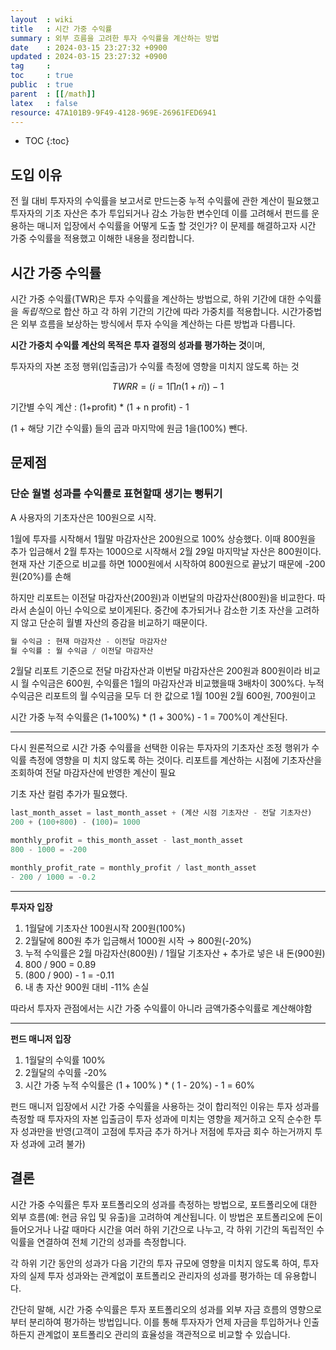```yaml
---
layout  : wiki
title   : 시간 가중 수익률
summary : 외부 흐름을 고려한 투자 수익률을 계산하는 방법
date    : 2024-03-15 23:27:32 +0900
updated : 2024-03-15 23:27:32 +0900
tag     : 
toc     : true
public  : true
parent  : [[/math]] 
latex   : false
resource: 47A101B9-9F49-4128-969E-26961FED6941
---
```

* TOC
{:toc}

## 도입 이유
전 월 대비 투자자의 수익률을 보고서로 만드는중 누적 수익률에 관한 계산이 필요했고 투자자의 기초 자산은 추가 투입되거나 감소 가능한 변수인데 
이를 고려해서 펀드를 운용하는 매니저 입장에서 수익률을 어떻게 도출 할 것인가? 이 문제를 해결하고자 시간 가중 수익률을 적용했고 이해한 내용을 정리합니다.

## 시간 가중 수익률
시간 가중 수익률(TWR)은 투자 수익률을 계산하는 방법으로, 하위 기간에 대한 수익률을 *독립적*으로 합산 하고 각 하위 기간의 기간에 따라 가중치를 적용합니다. 
시간가중법은 외부 흐름을 보상하는 방식에서 투자 수익을 계산하는 다른 방법과 다릅니다.

**시간 가중치 수익률 계산의 목적은 투자 결정의 성과를 평가하는 것**이며, 

투자자의 자본 조정 행위(입출금)가 수익률 측정에 영향을 미치지 않도록 하는 것

$$
TWRR=(i=1∏n (1+ri))−1
$$

기간별 수익 계산 : (1+profit) * (1 + n profit) - 1 

(1 + 해당 기간 수익률) 들의 곱과 마지막에 원금 1을(100%) 뺀다.


## **문제점**

### 단순 월별 성과를 수익률로 표현할때 생기는 뻥튀기

A 사용자의 기초자산은 100원으로 시작. 

1월에 투자를 시작해서 1월말 마감자산은 200원으로 100% 상승했다. 
이때 800원을 추가 입금해서 2월 투자는 1000으로 시작해서 2월 29일 마지막날 자산은 800원이다. 
현재 자산 기준으로 비교를 하면 1000원에서 시작하여 800원으로 끝났기 때문에 -200원(20%)를 손해

하지만 리포트는 이전달 마감자산(200원)과 이번달의 마감자산(800원)을 비교한다. 따라서 손실이 아닌 수익으로 보이게된다. 
중간에 추가되거나 감소한 기초 자산을 고려하지 않고 단순히 월별 자산의 증감을 비교하기 때문이다.

```python
월 수익금 : 현재 마감자산 - 이전달 마감자산
월 수익률 : 월 수익금 / 이전달 마감자산
```

2월달 리포트 기준으로 전달 마감자산과 이번달 마감자산은 200원과 800원이라 비교 시 월 수익금은 600원, 
수익률은 1월의 마감자산과 비교했을때 3배차이 300%다. 누적 수익금은 리포트의 월 수익금을 모두 더 한 값으로 1월 100원 2월 600원, 700원이고 

시간 가중 누적 수익률은 (1+100%) * (1 + 300%) - 1 = 700%이 계산된다.

---

다시 원론적으로 시간 가중 수익률을 선택한 이유는 투자자의 기초자산 조정 행위가 수익률 측정에 영향을 미
치지 않도록 하는 것이다. 리포트를 계산하는 시점에 기초자산을 조회하여 전달 마감자산에 반영한 계산이 필요

기초 자산 컬럼 추가가 필요했다.

```python
last_month_asset = last_month_asset + (계산 시점 기초자산 - 전달 기초자산)
200 + (100+800) - (100)= 1000

monthly_profit = this_month_asset - last_month_asset
800 - 1000 = -200

monthly_profit_rate = monthly_profit / last_month_asset
- 200 / 1000 = -0.2
```

---

**투자자 입장**

1. 1월달에 기초자산 100원시작 200원(100%)
2. 2월달에 800원 추가 입금해서 1000원 시작 → 800원(-20%)
3. 누적 수익률은 2월 마감자산(800원) / 1월달 기초자산 + 추가로 넣은 내 돈(900원) 
4. 800 / 900 = 0.89 
5. (800 / 900) - 1 = -0.11
6. 내 총 자산 900원 대비 -11% 손실

따라서 투자자 관점에서는 시간 가중 수익률이 아니라 금액가중수익률로 계산해야함

---

**펀드 매니저 입장**

1. 1월달의 수익률 100% 
2. 2월달의 수익률 -20%
3. 시간 가중 누적 수익률은 (1 + 100% ) * ( 1 - 20%) - 1 = 60%

펀드 매니저 입장에서 시간 가중 수익률을 사용하는 것이 합리적인 이유는 투자 성과를 측정할 때 투자자의 자본 입출금이 
투자 성과에 미치는 영향을 제거하고 오직 순수한 투자 성과만을 반영(고객이 고점에 투자금 추가 하거나 저점에 투자금 회수 하는거까지 투자 성과에 고려 불가)

## 결론
시간 가중 수익률은 투자 포트폴리오의 성과를 측정하는 방법으로, 포트폴리오에 대한 외부 흐름(예: 현금 유입 및 유출)을 고려하여 계산됩니다. 
이 방법은 포트폴리오에 돈이 들어오거나 나갈 때마다 시간을 여러 하위 기간으로 나누고, 각 하위 기간의 독립적인 수익률을 연결하여 전체 기간의 성과를 측정합니다. 

각 하위 기간 동안의 성과가 다음 기간의 투자 규모에 영향을 미치지 않도록 하여, 투자자의 실제 투자 성과와는 관계없이 포트폴리오 관리자의 성과를 평가하는 데 유용합니다.

간단히 말해, 시간 가중 수익률은 투자 포트폴리오의 성과를 외부 자금 흐름의 영향으로부터 분리하여 평가하는 방법입니다. 
이를 통해 투자자가 언제 자금을 투입하거나 인출하든지 관계없이 포트폴리오 관리의 효율성을 객관적으로 비교할 수 있습니다.
